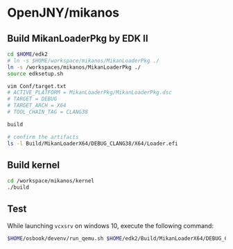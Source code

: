 # OpenJNY/mikanos

## Build MikanLoaderPkg by EDK II

```bash
cd $HOME/edk2
# ln -s $HOME/workspace/mikanos/MikanLoaderPkg ./
ln -s /workspaces/mikanos/MikanLoaderPkg ./
source edksetup.sh

vim Conf/target.txt
# ACTIVE_PLATFORM = MikanLoaderPkg/MikanLoaderPkg.dsc
# TARGET = DEBUG
# TARGET_ARCH = X64
# TOOL_CHAIN_TAG = CLANG38

build

# confirm the artifacts
ls -l Build/MikanLoaderX64/DEBUG_CLANG38/X64/Loader.efi
```

## Build kernel

```bash
cd /workspace/mikanos/kernel
./build
```

## Test

While launching `vcxsrv` on windows 10, execute the following command:

```bash
$HOME/osbook/devenv/run_qemu.sh $HOME/edk2/Build/MikanLoaderX64/DEBUG_CLANG38/X64/Loader.efi /workspaces/mikanos/kernel/kernel.elf 
```